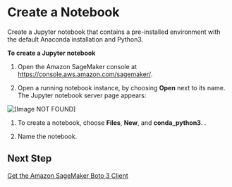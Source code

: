 # Create a Notebook<a name="automatic-model-tuning-ex-notebook"></a>

Create a Jupyter notebook that contains a pre\-installed environment with the default Anaconda installation and Python3\. 

**To create a Jupyter notebook**

1. Open the Amazon SageMaker console at [https://console\.aws\.amazon\.com/sagemaker/](https://console.aws.amazon.com/sagemaker/)\.

1. Open a running  notebook instance, by choosing **Open** next to its name\. The Jupyter notebook server page appears:

     
![\[Image NOT FOUND\]](http://docs.aws.amazon.com/sagemaker/latest/dg/images/notebook-dashboard.png)

1. To create a notebook, choose **Files**, **New**, and **conda\_python3**\. \.

1. Name the notebook\.

## Next Step<a name="automatic-model-tuning-ex-next-client"></a>

[Get the Amazon SageMaker Boto 3 Client](automatic-model-tuning-ex-client.md)